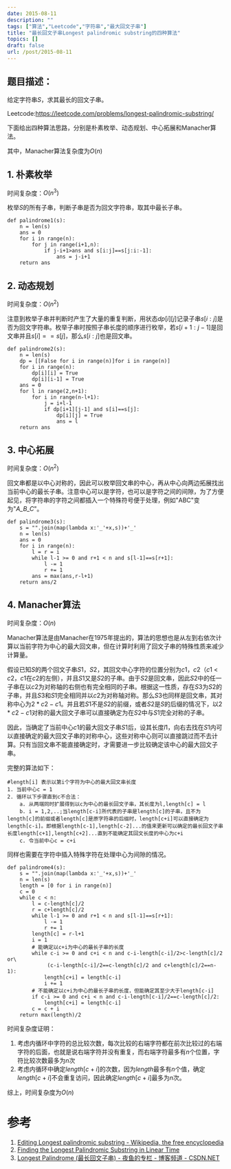 ```yaml
---
date: 2015-08-11
description: ""
tags: ["算法","Leetcode","字符串","最大回文子串"]
title: "最长回文子串Longest palindromic substring的四种算法"
topics: []
draft: false
url: /post/2015-08-11
---
```


## 题目描述：

给定字符串$S$，求其最长的回文子串。

Leetcode:https://leetcode.com/problems/longest-palindromic-substring/

下面给出四种算法思路，分别是朴素枚举、动态规划、中心拓展和Manacher算法。

其中，Manacher算法复杂度为$O(n)$

<!--more-->
## 1. 朴素枚举

时间复杂度：$O(n^3)$

枚举$S$的所有子串，判断子串是否为回文字符串，取其中最长子串。

```
def palindrome1(s):
    n = len(s)
    ans = 0
    for i in range(n):
        for j in range(i+1,n):
            if j-i+1>ans and s[i:j]==s[j:i:-1]:
                ans = j-i+1
    return ans               
```

## 2. 动态规划

时间复杂度：$O(n^2)$

注意到枚举子串并判断时产生了大量的重复判断，用状态$dp[i][j]$记录子串$s[i:j]$是否为回文字符串。枚举子串时按照子串长度的顺序进行枚举，若$s[i+1:j-1]$是回文串并且$s[i]==s[j]$，那么$s[i:j]$也是回文串。

```
def palindrome2(s):
    n = len(s)
    dp = [[False for i in range(n)]for i in range(n)]
    for i in range(n):
        dp[i][i] = True
        dp[i][i-1] = True
    ans = 0
    for l in range(2,n+1):
        for i in range(n-l+1):
            j = i+l-1
            if dp[i+1][j-1] and s[i]==s[j]:
                dp[i][j] = True
                ans = l
    return ans    
```

## 3. 中心拓展

时间复杂度：$O(n^2)$

回文串都是以中心对称的，因此可以枚举回文串的中心，再从中心向两边拓展找出当前中心的最长子串。注意中心可以是字符，也可以是字符之间的间隙，为了方便起见，将字符串的字符之间都插入一个特殊符号便于处理，例如"ABC"变为"_A_B_C_"。

```
def palindrome3(s):
    s = "".join(map(lambda x:'_'+x,s))+'_'
    n = len(s)
    ans = 0
    for i in range(n):
        l = r = i
        while l-1 >= 0 and r+1 < n and s[l-1]==s[r+1]:
            l -= 1
            r += 1
        ans = max(ans,r-l+1)
    return ans/2
```    
## 4. Manacher算法

时间复杂度：$O(n)$

Manacher算法是由Manacher在1975年提出的，算法的思想也是从左到右依次计算以当前字符为中心的最大回文串，但在计算时利用了回文子串的特殊性质来减少计算量。

假设已知$S$的两个回文子串$S1$，$S2$，其回文中心字符的位置分别为$c1$，$c2$（$c1$ < $c2$，$c1$在$c2$的左侧），并且$S1$又是$S2$的子串。由于$S2$是回文串，因此$S2$中的任一子串在以$c2$为对称轴的右侧也有完全相同的子串。根据这一性质，存在$S3$为$S2$的子串，并且$S3$和$S1$完全相同并以$c2$为对称轴对称。那么$S3$也同样是回文串，其对称中心为$2*c2-c1$。并且若$S1$不是$S2$的前缀，或者$S2$是$S$的后缀的情况下，以$2*c2-c1$对称的最大回文子串可以直接确定为在$S2$中与$S1$完全对称的子串。

因此，当确定了当前中心$c1$的最大回文子串$S1$后，设其长度$l1$，向右去找在$S1$内可以直接确定的最大回文子串的对称中心，这些对称中心则可以直接跳过而不去计算。只有当回文串不能直接确定时，才需要进一步比较确定该中心的最大回文子串。

完整的算法如下：

    #length[i] 表示以第i个字符为中心的最大回文串长度
    1. 当前中心c = 1
    2. 循环以下步骤直到c不合法：
        a. 从两端同时扩展得到以c为中心的最长回文子串，其长度为l,length[c] = l
        b. i = 1,2,..;当length[c-i]所代表的子串是length[c]的子串，且不为length[c]的前缀或者length[c]是原字符串的后缀时，length[c+i]可以直接确定为length[c-i]。即根据length[c-1],length[c-2]...的值来更新可以确定的最长回文子串长度length[c+1],length[c+2]...直到不能确定其回文长度的中心为c+i
        c. 令当前中心c = c+i

同样也需要在字符中插入特殊字符在处理中心为间隙的情况。

```
def palindrome4(s):
    s = "".join(map(lambda x:'_'+x,s))+'_'
    n = len(s)
    length = [0 for i in range(n)]
    c = 0
    while c < n:
        l = c-length[c]/2
        r = c+length[c]/2
        while l-1 >= 0 and r+1 < n and s[l-1]==s[r+1]:
            l -= 1
            r += 1
        length[c] = r-l+1
        i = 1
        # 能确定以c+i为中心的最长子串的长度
        while c-i >= 0 and c+i < n and c-i-length[c-i]/2>c-length[c]/2 or\
             (c-i-length[c-i]/2==c-length[c]/2 and c+length[c]/2==n-1):
            length[c+i] = length[c-i]
            i += 1
        # 不能确定以c+i为中心的最长子串的长度，但能确定其至少大于length[c-i]
        if c-i >= 0 and c+i < n and c-i-length[c-i]/2==c-length[c]/2:
            length[c+i] = length[c-i]
        c = c + i
    return max(length)/2
```
时间复杂度证明：

1. 考虑内循环中字符的总比较次数，每次比较的右端字符都在前次比较过的右端字符的后面，也就是说右端字符并没有重复，而右端字符最多有$n$个位置，字符比较次数最多为$n$次
2. 考虑内循环中确定$length[c+i]$的次数，因为$length$最多有$n$个值，确定$length[c+i]$不会重复访问，因此确定$length[c+i]$最多为$n$次。

综上，时间复杂度为$O(n)$

# 参考
1. [Editing Longest palindromic substring - Wikipedia, the free encyclopedia](https://en.wikipedia.org/w/index.php?title=Longest_palindromic_substring&action=edit)
2. [Finding the Longest Palindromic Substring in Linear Time](http://www.akalin.cx/longest-palindrome-linear-time)
3. [Longest Palindrome (最长回文子串) - 夜鱼的专栏 - 博客频道 - CSDN.NET](http://blog.csdn.net/linulysses/article/details/5634104)